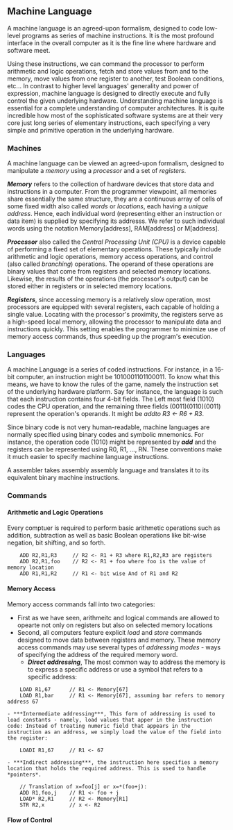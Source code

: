 ## Machine Language

A machine language is an agreed-upon formalism, designed to code low-level
programs as series of machine instructions. It is the most profound interface
in the overall computer as it is the fine line where hardware and software
meet.

Using these instructions, we can command the processor to perform arithmetic
and logic operations, fetch and store values from and to the memory, move
values from one register to another, test Boolean conditions, etc... In
contrast to higher level languages' generality and power of expression, 
machine language is designed to directly execute and fully control the given
underlying hardware. Understanding machine language is essential for a complete
understanding of computer architectures. It is quite incredible how most of
the sophisticated software systems are at their very core just long series of
elementary instructions, each specifying a very simple and primitive operation
in the underlying hardware.

### Machines

A machine language can be viewed an agreed-upon formalism, designed to manipulate
a *memory* using a *processor* and a set of *registers*.

***Memory*** refers to the collection of hardware devices that store data
and instructions in a computer. From the programmer viewpoint, all memories
share essentially the same structure, they are a continuous array of cells of
some fixed width also called *words* or *locations*, each having a *unique
address*. Hence, each individual word (representing either an instruction or
data item) is supplied by specifying its addresss. We refer to such individual
words using the notation Memory[address], RAM[address] or M[address].

***Processor*** also called the *Central Processing Unit (CPU)* is a device
capable of performing a fixed set of elementary operations. These typically
include arithmetic and logic operations, memory access operations, and control
(also called *branching*) operations. The operand of these operations are binary
values that come from registers and selected memory locations. Likewise, the 
results of the operations (the processor's output) can be stored either in
registers or in selected memory locations.

***Registers***, since accessing memory is a relatively slow operation, most
processors are equipped with several registers, each capable of holding a
single value. Locating with the processor's proximity, the registers serve as
a high-speed local memory, allowing the processor to manipulate data and 
instructions quickly. This setting enables the programmer to minimize use of
memory access commands, thus speeding up the program's execution.


### Languages

A machine Language is a series of coded instructions. For instance, in a 16-bit
computer, an instruction might be 1010001101100011. To know what this means, we
have to know the rules of the game, namely the instruction set of the underlying
hardware platform. Say for instance, the language is such that each instruction
contains four 4-bit fields. The Left most field (1010) codes the CPU operation,
and the remaining three fields (0011)(0110)(0011) represent the operation's 
operands. It might be *addto R3 <- R6 + R3*.

Since binary code is not very human-readable, machine languages are normally
specified using binary codes and symbolic mnemonics. For instance, the operation
code (1010) might be represented by ***add*** and the registers can be 
represented using R0, R1, ..., RN. These conventions make it much easier to
specify machine language instructions.

A assembler takes assembly assembly language and translates it to its equivalent
binary machine instructions.


### Commands

#### Arithmetic and Logic Operations
Every comptuer is required to perform basic arithmetic operations such as
addition, subtraction as well as basic Boolean operations like bit-wise negation,
bit shifting, and so forth.
```
    ADD R2,R1,R3     // R2 <- R1 + R3 where R1,R2,R3 are registers
    ADD R2,R1,foo    // R2 <- R1 + foo where foo is the value of memory location
    ADD R1,R1,R2     // R1 <- bit wise And of R1 and R2
```

#### Memory Access
Memory access commands fall into two categories:
- First as we have seen, arithmeitc and logical commands are allowed to
opearte not only on registers but also on selected memory locations
- Second, all computers feature explicit *load* and *store* commands designed to
move data between registers and memory. These memory access commands may use
several types of *addressing modes* - ways of specifying the address of the
required memory word.
    - ***Direct addressing***, The most common way to address the memory is to express a specific address or use a symbol that refers to a specific address:
``` 
    LOAD R1,67      // R1 <- Memory[67]
    LOAD R1,bar     // R1 <- Memory[67], assuming bar refers to memory address 67
```

    - ***Intermediate addressing***, This form of addressing is used to load constants - namely, load values that apper in the instruction code: Instead of treating numeric field that appears in the instruction as an address, we simply load the value of the field into the register:
```
    LOADI R1,67     // R1 <- 67
```

    - ***Indirect addressing***, the instruction here specifies a memory location that holds the required address. This is used to handle *pointers*.
```
    // Translation of x=foo[j] or x=*(foo+j):
    ADD R1,foo,j    // R1 <- foo + j
    LOAD* R2,R1     // R2 <- Memory[R1]
    STR R2,x        // x <- R2
```

#### Flow of Control

